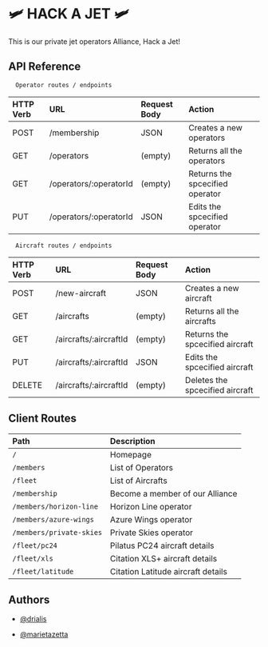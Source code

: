 
# 🛩️ HACK A JET 🛩

This is our private jet operators Alliance, Hack a Jet!


## API Reference

```http
  Operator routes / endpoints
```

| HTTP Verb| URL   |  Request Body             | Action
| :-------- | :------- | :------------ | :------------- | 
| POST | /membership| JSON | Creates a new operators
| GET| /operators| (empty)| Returns all the operators |
| GET| /operators/:operatorId| (empty)| Returns the spcecified operator| 
| PUT| /operators/:operatorId| JSON| Edits the spcecified operator| 


```http
  Aircraft routes / endpoints
```

| HTTP Verb| URL   |  Request Body             | Action
| :-------- | :------- | :------------ | :------------- | 
| POST | /new-aircraft| JSON| Creates a new aircraft | 
| GET| /aircrafts| (empty)| Returns all the aircrafts| 
| GET| /aircrafts/:aircraftId| (empty)| Returns the spcecified aircraft| 
| PUT| /aircrafts/:aircraftId| JSON| Edits the spcecified aircraft| 
| DELETE| /aircrafts/:aircraftId | (empty)| Deletes the spcecified aircraft |




## Client Routes

| Path| Description  | 
| :-------- | :------- | 
| `/`| Homepage|
| `/members`| List of Operators | 
|`/fleet`| List of Aircrafts| 
|`/membership`| Become a member of our Alliance|
| `/members/horizon-line` | Horizon Line operator |
| `/members/azure-wings` | Azure Wings operator |
| `/members/private-skies` | Private Skies operator |
| `/fleet/pc24` | Pilatus PC24 aircraft details|
| `/fleet/xls` | Citation XLS+ aircraft details|
| `/fleet/latitude` | Citation Latitude aircraft details|







## Authors

- [@drialis](https://github.com/Drialis)

- [@marietazetta](https://github.com/marietazetta)
